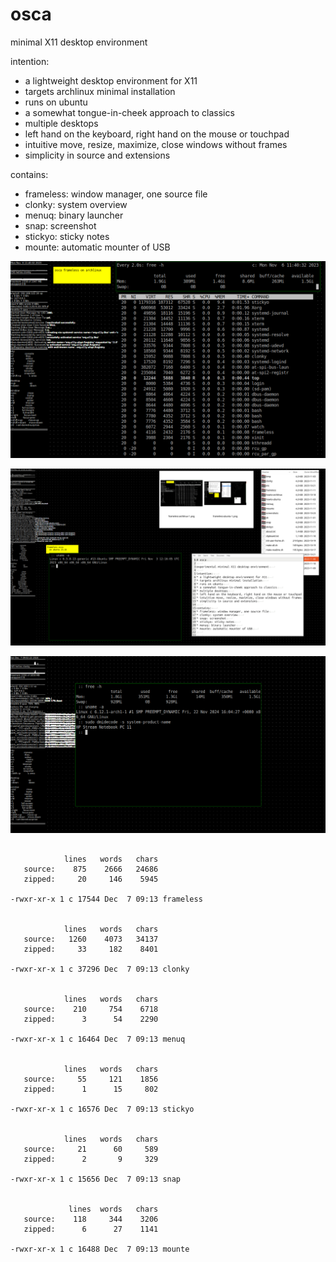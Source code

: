 # osca

minimal X11 desktop environment

intention:
* a lightweight desktop environment for X11
* targets archlinux minimal installation
* runs on ubuntu
* a somewhat tongue-in-cheek approach to classics
* multiple desktops
* left hand on the keyboard, right hand on the mouse or touchpad
* intuitive move, resize, maximize, close windows without frames
* simplicity in source and extensions

contains:
* frameless: window manager, one source file
* clonky: system overview
* menuq: binary launcher
* snap: screenshot
* stickyo: sticky notes
* mounte: automatic mounter of USB


![screenshot 1](screenshots/frameless-archlinux-1.png)


![screenshot 2](screenshots/frameless-ubuntu-1.png)


![screenshot 3](screenshots/2024-12-07--09-02-22.png)


```

            lines   words   chars
   source:    875    2666   24686
   zipped:     20     146    5945

-rwxr-xr-x 1 c 17544 Dec  7 09:13 frameless


            lines   words   chars
   source:   1260    4073   34137
   zipped:     33     182    8401

-rwxr-xr-x 1 c 37296 Dec  7 09:13 clonky


            lines   words   chars
   source:    210     754    6718
   zipped:      3      54    2290

-rwxr-xr-x 1 c 16464 Dec  7 09:13 menuq


            lines   words   chars
   source:     55     121    1856
   zipped:      1      15     802

-rwxr-xr-x 1 c 16576 Dec  7 09:13 stickyo


            lines   words   chars
   source:     21      60     589
   zipped:      2       9     329

-rwxr-xr-x 1 c 15656 Dec  7 09:13 snap


             lines  words   chars
   source:    118     344    3206
   zipped:      6      27    1141

-rwxr-xr-x 1 c 16488 Dec  7 09:13 mounte

```
